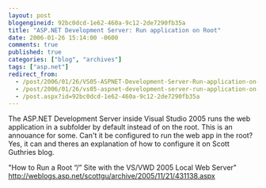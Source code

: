 ```yaml
---
layout: post
blogengineid: 92bc0dcd-1e62-460a-9c12-2de7290fb35a
title: "ASP.NET Development Server: Run application on Root"
date: 2006-01-26 15:14:00 -0600
comments: true
published: true
categories: ["blog", "archives"]
tags: ["asp.net"]
redirect_from: 
  - /post/2006/01/26/VS05-ASPNET-Development-Server-Run-application-on-Root
  - /post/2006/01/26/vs05-aspnet-development-server-run-application-on-root
  - /post.aspx?id=92bc0dcd-1e62-460a-9c12-2de7290fb35a
---
```

<!-- more -->

The ASP.NET Development Server inside Visual Studio 2005 runs the web application in a subfolder by default instead of on the root. This is an annouance for some. Can't it be configured to run the web app in the root? Yes, it can and theres an explanation of how to configure it on Scott Guthries blog.

"How to Run a Root &ldquo;/&rdquo; Site with the VS/VWD 2005 Local Web Server"
<a href="http://weblogs.asp.net/scottgu/archive/2005/11/21/431138.aspx">http://weblogs.asp.net/scottgu/archive/2005/11/21/431138.aspx</a>
